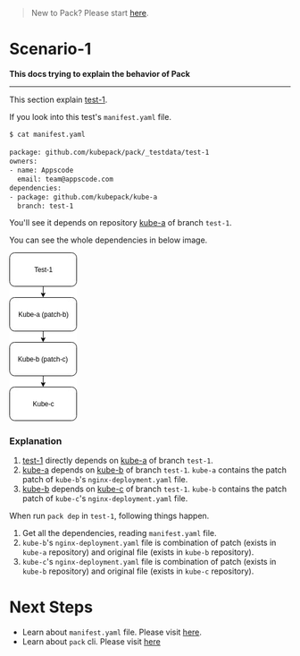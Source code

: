 > New to Pack? Please start [here](/docs/tutorials/README.md).

# Scenario-1

**This docs trying to explain the behavior of Pack**
***

This section explain [test-1](https://github.com/kubepack/pack/tree/master/_testdata/test-1).

If you look into this test's `manifest.yaml` file.
```console
$ cat manifest.yaml

package: github.com/kubepack/pack/_testdata/test-1
owners:
- name: Appscode
  email: team@appscode.com
dependencies:
- package: github.com/kubepack/kube-a
  branch: test-1
```
You'll see it depends on repository [kube-a](https://kubepack/kube-a) of branch `test-1`.

You can see the whole dependencies in below image.

![alt text](/_testdata/test-1/test-1.jpg)

### Explanation

1. [test-1](https://github.com/kubepack/pack/tree/master/_testdata/test-1) directly depends on [kube-a](https://kubepack/kube-a) of branch `test-1`.
2. [kube-a](https://kubepack/kube-a) depends on  [kube-b](https://kubepack/kube-b) of branch `test-1`. 
`kube-a` contains the patch patch of `kube-b`'s `nginx-deployment.yaml` file. 
3. [kube-b](https://kubepack/kube-b) depends on [kube-c](https://kubepack/kube-c) of branch `test-1`.
`kube-b` contains the patch patch of `kube-c`'s `nginx-deployment.yaml` file.

When run `pack dep` in `test-1`, following things happen.

1. Get all the dependencies, reading `manifest.yaml` file.
2. `kube-b`'s `nginx-deployment.yaml` file is combination of patch (exists in `kube-a` repository) and original file (exists in `kube-b` repository).
3. `kube-c`'s `nginx-deployment.yaml` file is combination of patch (exists in `kube-b` repository) and original file (exists in `kube-c` repository).

# Next Steps

- Learn about `manifest.yaml` file. Please visit [here](/docs/tutorials/manifest.md).
- Learn about `pack` cli. Please visit [here](/docs/tutorials/cli.md)
